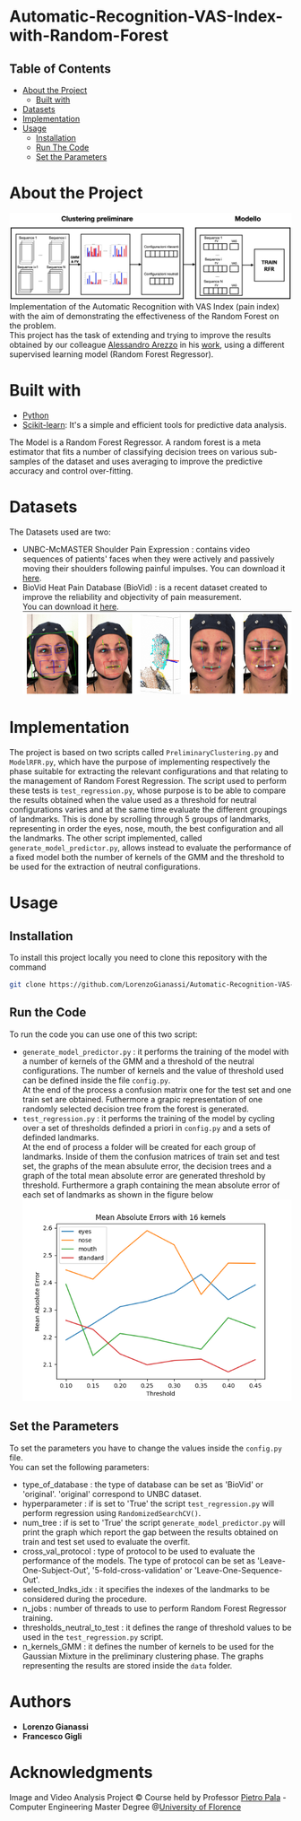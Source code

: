 # Automatic-Recognition-VAS-Index-with-Random-Forest
## Table of Contents  
- [About the Project](#1)  
  - [Built with](#2)
- [Datasets](#3)
- [Implementation](#4)
- [Usage](#5)
  - [Installation](#6) 
  - [Run The Code](#7)
  - [Set the Parameters](#8)

# About the Project <a name="1"/>
![](Images/framework_scheme.jpg) <br/>
Implementation of the Automatic Recognition with VAS Index (pain index) with the aim of demonstrating the effectiveness of the Random Forest on the problem. <br/>
This project has the task of extending and trying to improve the results obtained by our colleague [Alessandro Arezzo](https://github.com/AlessandroArezzo) in his [work](https://github.com/AlessandroArezzo/Automatic-Recognition-VAS-Index), using a different supervised learning model (Random Forest Regressor).

# Built with <a name="2"/>
- [Python](https://www.python.org/)
- [Scikit-learn](https://scikit-learn.org/stable/): It's a simple and efficient tools for predictive data analysis.

The Model is a Random Forest Regressor. A random forest is a meta estimator that fits a number of classifying decision trees on various sub-samples of the dataset and uses averaging to improve the predictive accuracy and control over-fitting.

# Datasets <a name="3"/>
The Datasets used are two:
- UNBC-McMASTER Shoulder Pain Expression : contains video sequences of patients' faces when they were actively and passively moving their shoulders following painful impulses. You can download it [here](https://datasets.bifrost.ai/info/1439).
- BioVid Heat Pain Database (BioVid) :  is a recent dataset created to improve the reliability and objectivity of pain measurement. <br/>
 You can download it [here](https://nextcloud.univ-lille.fr/index.php/s/MjFirkrqBZmbb7w).<br/>
 ![](Images/Biovid.png) <br/>
# Implementation <a name="4"/>
The project is based on two scripts called ```PreliminaryClustering.py``` and ```ModelRFR.py```, which have the purpose of implementing respectively the phase suitable for extracting the relevant configurations and that relating to the management of Random Forest Regression. The script used to perform these tests is ```test_regression.py```, whose purpose is to be able to compare the results obtained when the value used as a threshold for neutral configurations varies and at the same time evaluate the different groupings of landmarks. This is done by scrolling through 5 groups of landmarks, representing in order the eyes, nose, mouth, the best configuration and all the landmarks. The other script implemented, called ```generate_model_predictor.py```, allows instead to evaluate the performance of a fixed model both the number of kernels of the GMM and the threshold to be used for the extraction of neutral configurations.

# Usage <a name="5"/>
## Installation <a name="6"/>
To install this project locally you need to clone this repository with the command
```sh
git clone https://github.com/LorenzoGianassi/Automatic-Recognition-VAS-Index-with-Random-Forest.git
```
## Run the Code <a name="7"/>
To run the code you can use one of this two script:
- ```generate_model_predictor.py``` : it performs the training of the model with a number of kernels of the GMM and a threshold of the neutral configurations. The number of kernels and the value of threshold used can be defined inside the file ```config.py```.<br/> At the end of the process a confusion matrix one for the test set and one train set are obtained. Futhermore a grapic representation of one randomly selected decision tree from the forest is generated.
- ```test_regression.py``` : it performs the training of the model by cycling over a set of thresholds definded a priori in ```config.py``` and a sets of definded landmarks.<br/> At the end of process a folder will be created for each group of landmarks. Inside of them the confusion matrices of train set and test set, the graphs of the mean absulute error, the decision trees and a graph of the total mean absolute error are generated threshold by threshold. Furthermore a graph containing the mean absolute error of each set of landmarks as shown in the figure below 
![](Images/UNBC_Dataset_Optimized-5-fold_errors_graph.png) <br/>
## Set the Parameters <a name="8"/>
To set the parameters you have to change the values inside the ```config.py``` file. <br/>
You can set the following parameters:
- type_of_database : the type of database can be set as 'BioVid' or 'original'. 'original' correspond to UNBC dataset.
- hyperparameter : if is set to 'True' the script ```test_regression.py```  will perform regression using ```RandomizedSearchCV()```.
- num_tree : if is set to 'True' the script ```generate_model_predictor.py``` will print the graph which report the gap between the results obtained on train and test set used to evaluate the overfit.
- cross_val_protocol : type of protocol to be used to evaluate the performance of the models. The type of protocol can be set as 'Leave-One-Subject-Out', '5-fold-cross-validation' or 'Leave-One-Sequence-Out'.
- selected_lndks_idx : it specifies the indexes of the landmarks to be considered during the procedure.
- n_jobs : number of threads to use to perform Random Forest Regressor training.
- thresholds_neutral_to_test : it defines the range of threshold values to be used in the ```test_regression.py``` script.
- n_kernels_GMM : it defines the number of kernels to be used for the Gaussian Mixture in the preliminary clustering phase.
The graphs representing the results are stored inside the ```data``` folder.
# Authors
- **Lorenzo Gianassi**
- **Francesco Gigli**
# Acknowledgments
Image and Video Analysis Project © Course held by Professor [Pietro Pala](https://www.unifi.it/p-doc2-2012-200006-P-3f2a3d30372e2a.html) - Computer Engineering Master Degree @[University of Florence](https://www.unifi.it/changelang-eng.html)
